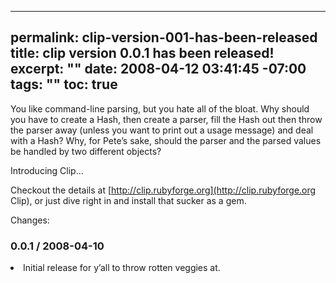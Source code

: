 ----- 
permalink: clip-version-001-has-been-released
title: clip version 0.0.1 has been released!
excerpt: ""
date: 2008-04-12 03:41:45 -07:00
tags: ""
toc: true
-----
You like command-line parsing, but you hate all of the bloat. Why should you have to create a Hash, then create a parser, fill the Hash out then throw the parser away (unless you want to print out a usage message) and deal with a Hash? Why, for Pete&#8217;s sake, should the parser and the parsed values be handled by two different objects?

Introducing Clip...

Checkout the details at [http://clip.rubyforge.org](http://clip.rubyforge.org Clip), or just dive right in and install that sucker as a gem.

Changes:

### 0.0.1 / 2008-04-10


  <li>
    Initial release for y&#8217;all to throw rotten veggies at.

  </li>

